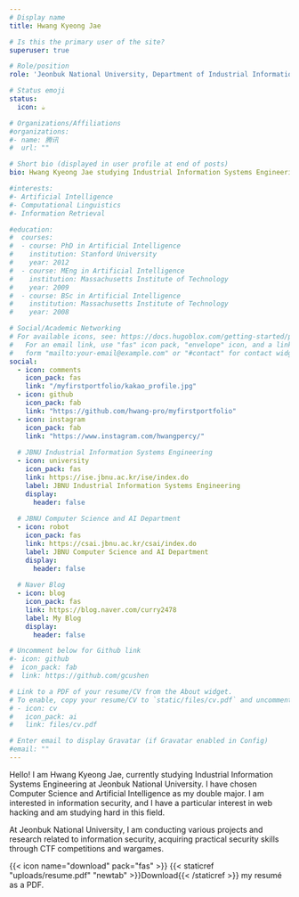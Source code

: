 ```yaml
---
# Display name
title: Hwang Kyeong Jae

# Is this the primary user of the site?
superuser: true

# Role/position
role: 'Jeonbuk National University, Department of Industrial Information Systems Engineering (Double Major: Computer Science and AI)'

# Status emoji
status:
  icon: ☕️

# Organizations/Affiliations
#organizations:
#- name: 腾讯
#  url: ""

# Short bio (displayed in user profile at end of posts)
bio: Hwang Kyeong Jae studying Industrial Information Systems Engineering at Jeonbuk National University with a double major in Computer Science and AI, interested in information security.

#interests:
#- Artificial Intelligence
#- Computational Linguistics
#- Information Retrieval

#education:
#  courses:
#  - course: PhD in Artificial Intelligence
#    institution: Stanford University
#    year: 2012
#  - course: MEng in Artificial Intelligence
#    institution: Massachusetts Institute of Technology
#    year: 2009
#  - course: BSc in Artificial Intelligence
#    institution: Massachusetts Institute of Technology
#    year: 2008

# Social/Academic Networking
# For available icons, see: https://docs.hugoblox.com/getting-started/page-builder/#icons
#   For an email link, use "fas" icon pack, "envelope" icon, and a link in the
#   form "mailto:your-email@example.com" or "#contact" for contact widget.
social:
  - icon: comments
    icon_pack: fas
    link: "/myfirstportfolio/kakao_profile.jpg"   
  - icon: github
    icon_pack: fab
    link: "https://github.com/hwang-pro/myfirstportfolio"
  - icon: instagram
    icon_pack: fab
    link: "https://www.instagram.com/hwangpercy/"
  
  # JBNU Industrial Information Systems Engineering
  - icon: university
    icon_pack: fas
    link: https://ise.jbnu.ac.kr/ise/index.do
    label: JBNU Industrial Information Systems Engineering
    display:
      header: false
      
  # JBNU Computer Science and AI Department  
  - icon: robot
    icon_pack: fas
    link: https://csai.jbnu.ac.kr/csai/index.do
    label: JBNU Computer Science and AI Department
    display:
      header: false
      
  # Naver Blog
  - icon: blog
    icon_pack: fas
    link: https://blog.naver.com/curry2478
    label: My Blog
    display:
      header: false

# Uncomment below for Github link
#- icon: github
#  icon_pack: fab
#  link: https://github.com/gcushen

# Link to a PDF of your resume/CV from the About widget.
# To enable, copy your resume/CV to `static/files/cv.pdf` and uncomment the lines below.
# - icon: cv
#   icon_pack: ai
#   link: files/cv.pdf

# Enter email to display Gravatar (if Gravatar enabled in Config)
#email: ""
---
```


Hello! I am Hwang Kyeong Jae, currently studying Industrial Information Systems Engineering at Jeonbuk National University. 
I have chosen Computer Science and Artificial Intelligence as my double major. I am interested in information security, and I have a particular interest in web hacking and am studying hard in this field.

At Jeonbuk National University, I am conducting various projects and research related to information security, acquiring practical security skills through CTF competitions and wargames.

{{< icon name="download" pack="fas" >}} {{< staticref "uploads/resume.pdf" "newtab" >}}Download{{< /staticref >}} my resumé as a PDF.
